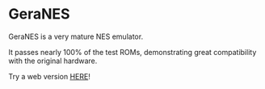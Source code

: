 # GeraNES

GeraNES is a very mature NES emulator.

It passes nearly 100% of the test ROMs, demonstrating great compatibility with the original hardware.

Try a web version [HERE](https://racionisoft.com/geranes/GeraNES.html)!